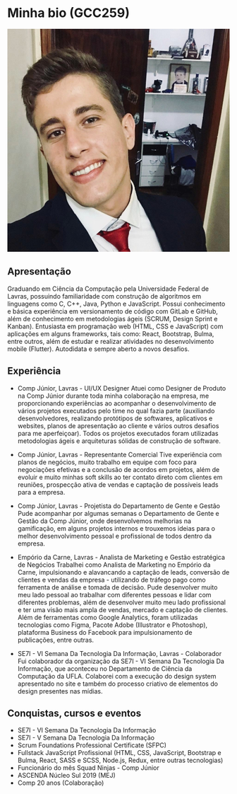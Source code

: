 # Minha bio (GCC259)

<img src="./joao.jpg">

## Apresentação
Graduando em Ciência da Computação pela Universidade Federal de Lavras, possuindo
familiaridade com construção de algoritmos em linguagens como C, C++, Java, Python e JavaScript.
Possui conhecimento e básica experiência em versionamento de código com GitLab e GitHub, além
de conhecimento em metodologias ágeis (SCRUM, Design Sprint e Kanban). Entusiasta em
programação web (HTML, CSS e JavaScript) com aplicações em alguns frameworks, tais como:
React, Bootstrap, Bulma, entre outros, além de estudar e realizar atividades no desenvolvimento
mobile (Flutter). Autodidata e sempre aberto a novos desafios.

## Experiência
* Comp Júnior, Lavras - UI/UX Designer
Atuei como Designer de Produto na Comp Júnior durante toda minha colaboração na empresa, me
proporcionando experiências ao acompanhar o desenvolvimento de vários projetos executados pelo
time no qual fazia parte (auxiliando desenvolvedores, realizando protótipos de softwares,
aplicativos e websites, planos de apresentação ao cliente e vários outros desafios para me
aperfeiçoar). Todos os projetos executados foram utilizadas metodologias ágeis e arquiteturas
sólidas de construção de software.

* Comp Júnior, Lavras - Representante Comercial
Tive experiência com planos de negócios, muito trabalho em equipe com foco para negociações
efetivas e a conclusão de acordos em projetos, além de evoluir e muito minhas soft skills ao ter
contato direto com clientes em reuniões, prospecção ativa de vendas e captação de possíveis leads
para a empresa.

* Comp Júnior, Lavras - Projetista do Departamento de Gente e Gestão
Pude acompanhar por algumas semanas o Departamento de Gente e Gestão da Comp Júnior, onde
desenvolvemos melhorias na gamificação, em alguns projetos internos e trouxemos ideias para o
melhor desenvolvimento pessoal e profissional de todos dentro da empresa.

* Empório da Carne, Lavras - Analista de Marketing e Gestão estratégica de Negócios
Trabalhei como Analista de Marketing no Empório da Carne, impulsionando e alavancando a
captação de leads, conversão de clientes e vendas da empresa - utilizando de tráfego pago como
ferramenta de análise e tomada de decisão. Pude desenvolver muito meu lado pessoal ao trabalhar
com diferentes pessoas e lidar com diferentes problemas, além de desenvolver muito meu lado
profissional e ter uma visão mais ampla de vendas, mercado e captação de clientes. Além de
ferramentas como Google Analytics, foram utilizadas tecnologias como Figma, Pacote Adobe
(Illustrator e Photoshop), plataforma Business do Facebook para impulsionamento de publicações,
entre outras.

* SE7I - VI Semana Da Tecnologia Da Informação, Lavras - Colaborador
Fui colaborador da organização da SE7I - VI Semana Da Tecnologia Da Informação, que aconteceu
no Departamento de Ciência da Computação da UFLA. Colaborei com a execução do design system
apresentado no site e também do processo criativo de elementos do design presentes nas mídias.

## Conquistas, cursos e eventos
* SE7I - VI Semana Da Tecnologia Da Informação
* SE7I - V Semana Da Tecnologia Da Informação
* Scrum Foundations Professional Certificate (SFPC)
* Fullstack JavaScript Profissional (HTML, CSS, JavaScript, Bootstrap e Bulma, React, SASS e SCSS, Node.js, Redux, entre outras tecnologias)
* Funcionário do mês Squad Ninjas - Comp Júnior
* ASCENDA Núcleo Sul 2019 (MEJ)
* Comp 20 anos (Colaboração)



